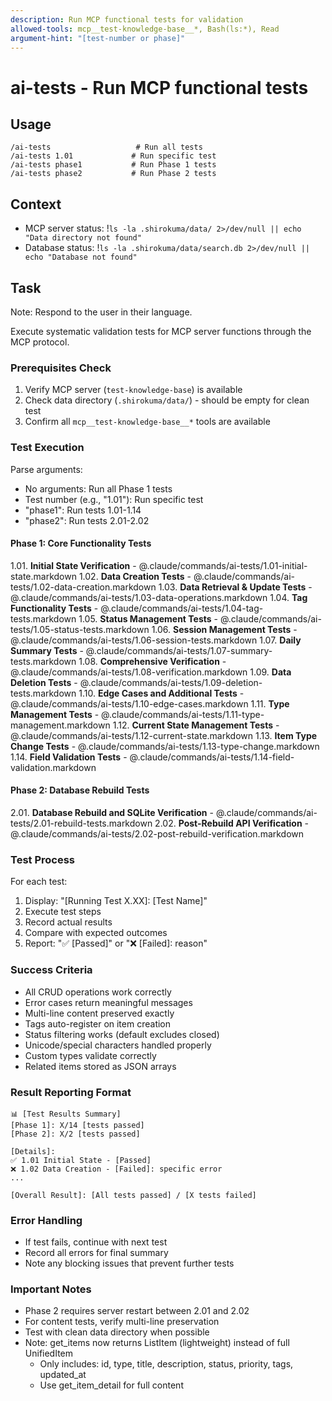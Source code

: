 ```yaml
---
description: Run MCP functional tests for validation
allowed-tools: mcp__test-knowledge-base__*, Bash(ls:*), Read
argument-hint: "[test-number or phase]"
---
```


# ai-tests - Run MCP functional tests

## Usage
```
/ai-tests                   # Run all tests
/ai-tests 1.01             # Run specific test
/ai-tests phase1           # Run Phase 1 tests
/ai-tests phase2           # Run Phase 2 tests
```

## Context
- MCP server status: !`ls -la .shirokuma/data/ 2>/dev/null || echo "Data directory not found"`
- Database status: !`ls -la .shirokuma/data/search.db 2>/dev/null || echo "Database not found"`

## Task

Note: Respond to the user in their language.

Execute systematic validation tests for MCP server functions through the MCP protocol.

### Prerequisites Check
1. Verify MCP server (`test-knowledge-base`) is available
2. Check data directory (`.shirokuma/data/`) - should be empty for clean test
3. Confirm all `mcp__test-knowledge-base__*` tools are available

### Test Execution

Parse arguments:
- No arguments: Run all Phase 1 tests
- Test number (e.g., "1.01"): Run specific test
- "phase1": Run tests 1.01-1.14
- "phase2": Run tests 2.01-2.02

#### Phase 1: Core Functionality Tests
1.01. **Initial State Verification** - @.claude/commands/ai-tests/1.01-initial-state.markdown
1.02. **Data Creation Tests** - @.claude/commands/ai-tests/1.02-data-creation.markdown
1.03. **Data Retrieval & Update Tests** - @.claude/commands/ai-tests/1.03-data-operations.markdown
1.04. **Tag Functionality Tests** - @.claude/commands/ai-tests/1.04-tag-tests.markdown
1.05. **Status Management Tests** - @.claude/commands/ai-tests/1.05-status-tests.markdown
1.06. **Session Management Tests** - @.claude/commands/ai-tests/1.06-session-tests.markdown
1.07. **Daily Summary Tests** - @.claude/commands/ai-tests/1.07-summary-tests.markdown
1.08. **Comprehensive Verification** - @.claude/commands/ai-tests/1.08-verification.markdown
1.09. **Data Deletion Tests** - @.claude/commands/ai-tests/1.09-deletion-tests.markdown
1.10. **Edge Cases and Additional Tests** - @.claude/commands/ai-tests/1.10-edge-cases.markdown
1.11. **Type Management Tests** - @.claude/commands/ai-tests/1.11-type-management.markdown
1.12. **Current State Management Tests** - @.claude/commands/ai-tests/1.12-current-state.markdown
1.13. **Item Type Change Tests** - @.claude/commands/ai-tests/1.13-type-change.markdown
1.14. **Field Validation Tests** - @.claude/commands/ai-tests/1.14-field-validation.markdown

#### Phase 2: Database Rebuild Tests
2.01. **Database Rebuild and SQLite Verification** - @.claude/commands/ai-tests/2.01-rebuild-tests.markdown
2.02. **Post-Rebuild API Verification** - @.claude/commands/ai-tests/2.02-post-rebuild-verification.markdown

### Test Process
For each test:
1. Display: "[Running Test X.XX]: [Test Name]"
2. Execute test steps
3. Record actual results
4. Compare with expected outcomes
5. Report: "✅ [Passed]" or "❌ [Failed]: reason"

### Success Criteria
- All CRUD operations work correctly
- Error cases return meaningful messages
- Multi-line content preserved exactly
- Tags auto-register on item creation
- Status filtering works (default excludes closed)
- Unicode/special characters handled properly
- Custom types validate correctly
- Related items stored as JSON arrays

### Result Reporting Format
```
📊 [Test Results Summary]
[Phase 1]: X/14 [tests passed]
[Phase 2]: X/2 [tests passed]

[Details]:
✅ 1.01 Initial State - [Passed]
❌ 1.02 Data Creation - [Failed]: specific error
...

[Overall Result]: [All tests passed] / [X tests failed]
```

### Error Handling
- If test fails, continue with next test
- Record all errors for final summary
- Note any blocking issues that prevent further tests

### Important Notes
- Phase 2 requires server restart between 2.01 and 2.02
- For content tests, verify multi-line preservation
- Test with clean data directory when possible
- Note: get_items now returns ListItem (lightweight) instead of full UnifiedItem
  - Only includes: id, type, title, description, status, priority, tags, updated_at
  - Use get_item_detail for full content